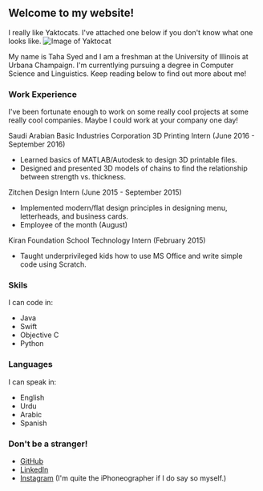 ## Welcome to my website!

I really like Yaktocats. I've attached one below if you don't know what one looks like.
![Image of Yaktocat](https://octodex.github.com/images/yaktocat.png)

My name is Taha Syed and I am a freshman at the University of Illinois at Urbana Champaign. I'm currentlying pursuing a degree in Computer Science and Linguistics. Keep reading below to find out more about me!

### Work Experience
I've been fortunate enough to work on some really cool projects at some really cool companies. Maybe I could work at your company one day!

Saudi Arabian Basic Industries Corporation 3D Printing Intern (June 2016 - September 2016)
  - Learned basics of MATLAB/Autodesk to design 3D printable files.
  - Designed and presented 3D models of chains to find the relationship between strength vs. thickness.
 
Zitchen Design Intern (June 2015 - September 2015)
  - Implemented modern/flat design principles in designing menu, letterheads, and business cards.
  - Employee of the month (August)

Kiran Foundation School Technology Intern (February 2015)
  - Taught underprivileged kids how to use MS Office and write simple code using Scratch.

### Skils
I can code in:
* Java
* Swift
* Objective C
* Python

### Languages
I can speak in:
* English
* Urdu
* Arabic
* Spanish

### Don't be a stranger!
* [GitHub](https://github.com/tahas2)
* [LinkedIn](https://www.linkedin.com/in/taha-syed-a09437a7/)
* [Instagram](https://www.instagram.com/tahasyed98/) (I'm quite the iPhoneographer if I do say so myself.)
